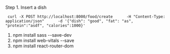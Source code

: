 



Step 1. Insert a dish

```
 curl -X POST http://localhost:8000/food/create      -H "Content-Type: application/json"      -d '{"dish": "good", "fat": "as", "protein":"asdf", "calories":1000}'
```



1. npm install sass --save-dev
2. npm install web-vitals --save
3. npm install react-router-dom